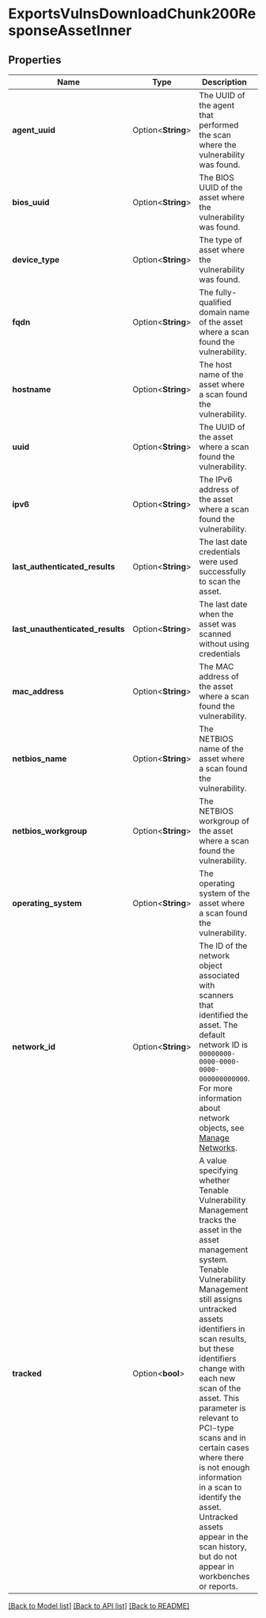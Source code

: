 # ExportsVulnsDownloadChunk200ResponseAssetInner

## Properties

Name | Type | Description | Notes
------------ | ------------- | ------------- | -------------
**agent_uuid** | Option<**String**> | The UUID of the agent that performed the scan where the vulnerability was found. | [optional]
**bios_uuid** | Option<**String**> | The BIOS UUID of the asset where the vulnerability was found. | [optional]
**device_type** | Option<**String**> | The type of asset where the vulnerability was found. | [optional]
**fqdn** | Option<**String**> | The fully-qualified domain name of the asset where a scan found the vulnerability. | [optional]
**hostname** | Option<**String**> | The host name of the asset where a scan found the vulnerability. | [optional]
**uuid** | Option<**String**> | The UUID of the asset where a scan found the vulnerability. | [optional]
**ipv6** | Option<**String**> | The IPv6 address of the asset where a scan found the vulnerability. | [optional]
**last_authenticated_results** | Option<**String**> | The last date credentials were used successfully to scan the asset. | [optional]
**last_unauthenticated_results** | Option<**String**> | The last date when the asset was scanned without using credentials | [optional]
**mac_address** | Option<**String**> | The MAC address of the asset where a scan found the vulnerability. | [optional]
**netbios_name** | Option<**String**> | The NETBIOS name of the asset where a scan found the vulnerability. | [optional]
**netbios_workgroup** | Option<**String**> | The NETBIOS workgroup of the asset where a scan found the vulnerability. | [optional]
**operating_system** | Option<**String**> | The operating system of the asset where a scan found the vulnerability. | [optional]
**network_id** | Option<**String**> | The ID of the network object associated with scanners that identified the asset. The default network ID is `00000000-0000-0000-0000-000000000000`. For more information about network objects, see [Manage Networks](doc:manage-networks-tio). | [optional]
**tracked** | Option<**bool**> | A value specifying whether Tenable Vulnerability Management tracks the asset in the asset management system. Tenable Vulnerability Management still assigns untracked assets identifiers in scan results, but these identifiers change with each new scan of the asset. This parameter is relevant to PCI-type scans and in certain cases where there is not enough information in a scan to identify the asset. Untracked assets appear in the scan history, but do not appear in workbenches or reports. | [optional]

[[Back to Model list]](../README.md#documentation-for-models) [[Back to API list]](../README.md#documentation-for-api-endpoints) [[Back to README]](../README.md)


